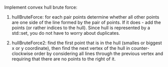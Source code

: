 Implement convex hull brute force:
1) hullBruteForce: for each pair points determine whether all other points are one side of the
line formed by the pair of points. If it does - add the points (or rather 
indices to the hull). Since hull is represented by a std::set, you do not have 
to worry about duplicates.

2) hullBruteForce2: find the first point that is in the hull (smalles or biggest x or y coordinate),
then find the next vertex of the hull in counter-clockwise order by considering all lines through the
previous vertex and requiring that there are no points to the right of it.
